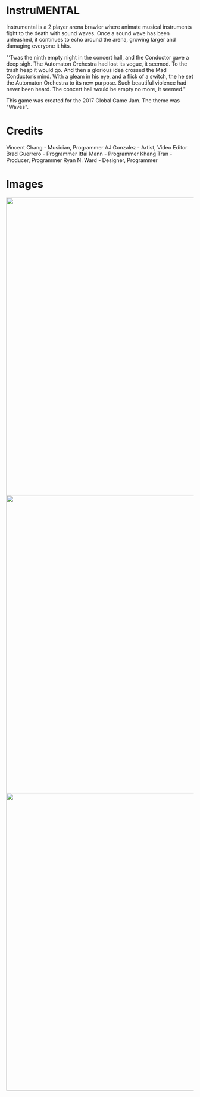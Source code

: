 # InstruMENTAL

Instrumental is a 2 player arena brawler where animate musical instruments fight to the death with sound waves. Once a sound wave has been unleashed, it continues to echo around the arena, growing larger and damaging everyone it hits.

"‘Twas the ninth empty night in the concert hall, and the Conductor gave a deep sigh.
The Automaton Orchestra had lost its vogue, it seemed. To the trash heap it would go. And then a glorious idea crossed the Mad Conductor’s mind. With a gleam in his eye, and a flick of a switch, the he set the Automaton Orchestra to its new purpose. Such beautiful violence had never been heard. The concert hall would be empty no more, it seemed."

This game was created for the 2017 Global Game Jam. The theme was "Waves".

# Credits
Vincent Chang - Musician, Programmer
AJ Gonzalez - Artist, Video Editor
Brad Guerrero - Programmer
Ittai Mann - Programmer
Khang Tran - Producer, Programmer
Ryan N. Ward - Designer, Programmer

# Images
<p align="center">
  <img src="http://ggj.s3.amazonaws.com/styles/game_content__wide/s3/games/screenshots/character_select.png?itok=_-0-Ndi9" width="800"/>
  <img src="http://ggj.s3.amazonaws.com/styles/game_content__wide/s3/games/screenshots/in-game_4.png?itok=X1diLxBa" width="800"/>
  <img src="http://ggj.s3.amazonaws.com/styles/game_content__wide/s3/games/screenshots/victory_3.png?itok=yFbUvtws" width="800"/>
</p>
